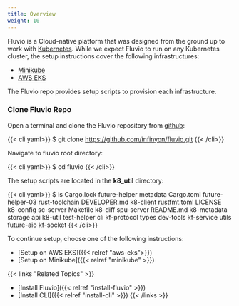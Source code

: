 ```yaml
---
title: Overview
weight: 10
---
```


Fluvio is a Cloud-native platform that was designed from the ground up to work with [Kubernetes](https://kubernetes.io/). While we expect Fluvio to run on any Kubernetes cluster, the setup instructions cover the following infrastructures:

* [Minikube](https://minikube.sigs.k8s.io/)
* [AWS EKS](https://aws.amazon.com/eks/)

The Fluvio repo provides setup scripts to provision each infrastructure.

### Clone Fluvio Repo

Open a terminal and clone the Fluvio repository from [github](https://github.com/infinyon/fluvio):

{{< cli yaml>}}
$ git clone https://github.com/infinyon/fluvio.git
{{< /cli>}}  

Navigate to fluvio root directory:

{{< cli yaml>}}
$ cd fluvio
{{< /cli>}}

The setup scripts are located in the __k8_util__ directory:

{{< cli yaml>}}
$ ls
Cargo.lock		future-helper		metadata
Cargo.toml		future-helper-03	rust-toolchain
DEVELOPER.md	k8-client		    rustfmt.toml
LICENSE			k8-config		    sc-server
Makefile		k8-diff			    spu-server
README.md		k8-metadata		    storage
api			    k8-util			    test-helper
cli			    kf-protocol		    types
dev-tools		kf-service		    utils
future-aio		kf-socket
{{< /cli>}}

To continue setup, choose one of the following instructions:

* [Setup on AWS EKS]({{< relref "aws-eks">}})
* [Setup on Minikube]({{< relref "minikube" >}})


{{< links "Related Topics" >}}
* [Install Fluvio]({{< relref "install-fluvio" >}})
* [Install CLI]({{< relref "install-cli" >}})
{{< /links >}}

